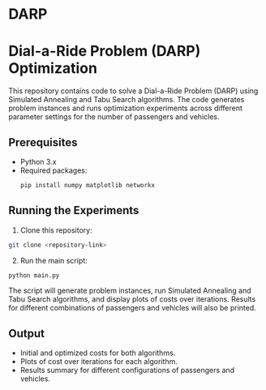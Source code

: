# DARP

# Dial-a-Ride Problem (DARP) Optimization

This repository contains code to solve a Dial-a-Ride Problem (DARP) using Simulated Annealing and Tabu Search algorithms. The code generates problem instances and runs optimization experiments across different parameter settings for the number of passengers and vehicles.

## Prerequisites

- Python 3.x
- Required packages:
  ```bash
  pip install numpy matplotlib networkx

## Running the Experiments
1. Clone this repository:

```bash
git clone <repository-link>
```

2. Run the main script:

```bash
python main.py
```
The script will generate problem instances, run Simulated Annealing and Tabu Search algorithms, and display plots of costs over iterations. Results for different combinations of passengers and vehicles will also be printed.

## Output
- Initial and optimized costs for both algorithms.
- Plots of cost over iterations for each algorithm.
- Results summary for different configurations of passengers and vehicles.
